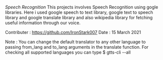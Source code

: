 *Speech Recognition*
This projects involves Speech Recognition using gogle libraries. Here i used google speech to text library, google text to speech library and google translate library and also wikipedia library for fetching useful information through our voice.

Contributer : https://github.com/IronStark007
Date : 15 March 2021

Note : You can change the default translator to any other language to passing from_lang and to_lang arguments in the translate function. For checking all supported languages you can type $ gtts-cli --all 

